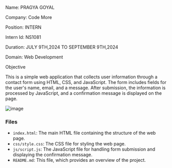 Name: PRAGYA GOYAL

Company: Code More

Position: INTERN

Intern Id: NS1081

Duration: JULY 9TH,2024 TO SEPTEMBER 9TH,2024

Domain: Web Development

Objective

This is a simple web application that collects user information through a contact form using HTML, CSS, and JavaScript. The form includes fields for the user's name, email, and a message. After submission, the information is processed by JavaScript, and a confirmation message is displayed on the page.

![image](https://github.com/user-attachments/assets/b453c7f1-6f22-4a53-b370-106e5ed011ef)

### Files

- `index.html`: The main HTML file containing the structure of the web page.
- `css/style.css`: The CSS file for styling the web page.
- `js/script.js`: The JavaScript file for handling form submission and displaying the confirmation message.
- `README.md`: This file, which provides an overview of the project.
